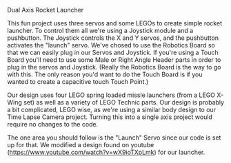 Dual Axis Rocket Launcher

This fun project uses three servos and some LEGOs to create simple rocket launcher.  To control them all we're using a Joystick module and a pushbutton.  The Joystick controls the X and Y servos, and the pushbutton activates the "launch" servo. We've chosed to use the Robotics Board so that we can easily plug in our Servos and Joystick. If you're using a Touch Board you'll need to use some Male or Right Angle Header parts in order to plug in the servos and Joystick.  (Really the Robotics Board is the way to go with this. The only reason you'd want to do the Touch Board is if you wanted to create a capacitive touch Touch Point.)

Our design uses four LEGO spring loaded missle launchers (from a LEGO X-Wing set) as well as a variety of LEGO Technic parts. Our design is probably a bit complicated, LEGO wise, as we're using a similar body design to our Time Lapse Camera project. Turning this into a single axis project would require no changes to the code.

The one area you should follow is the "Launch" Servo since our code is set up for that.  We modified a design found on youtube (https://www.youtube.com/watch?v=wX9ioTXpLmk) for our launcher.
